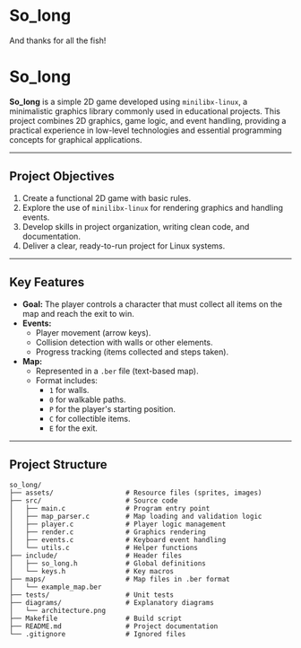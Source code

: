# So_long
And thanks for all the fish!

# So_long

**So_long** is a simple 2D game developed using `minilibx-linux`, a minimalistic graphics library commonly used in educational projects. This project combines 2D graphics, game logic, and event handling, providing a practical experience in low-level technologies and essential programming concepts for graphical applications.

---

## Project Objectives

1. Create a functional 2D game with basic rules.
2. Explore the use of `minilibx-linux` for rendering graphics and handling events.
3. Develop skills in project organization, writing clean code, and documentation.
4. Deliver a clear, ready-to-run project for Linux systems.

---

## Key Features

- **Goal:** The player controls a character that must collect all items on the map and reach the exit to win.  
- **Events:**  
  - Player movement (arrow keys).  
  - Collision detection with walls or other elements.  
  - Progress tracking (items collected and steps taken).  
- **Map:**  
  - Represented in a `.ber` file (text-based map).  
  - Format includes:  
    - `1` for walls.  
    - `0` for walkable paths.  
    - `P` for the player's starting position.  
    - `C` for collectible items.  
    - `E` for the exit.

---

## Project Structure

```plaintext
so_long/
├── assets/                  # Resource files (sprites, images)
├── src/                     # Source code
│   ├── main.c               # Program entry point
│   ├── map_parser.c         # Map loading and validation logic
│   ├── player.c             # Player logic management
│   ├── render.c             # Graphics rendering
│   ├── events.c             # Keyboard event handling
│   └── utils.c              # Helper functions
├── include/                 # Header files
│   ├── so_long.h            # Global definitions
│   └── keys.h               # Key macros
├── maps/                    # Map files in .ber format
│   └── example_map.ber
├── tests/                   # Unit tests
├── diagrams/                # Explanatory diagrams
│   └── architecture.png
├── Makefile                 # Build script
├── README.md                # Project documentation
└── .gitignore               # Ignored files

